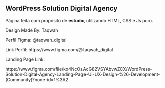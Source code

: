 <h2>WordPress Solution Digital Agency</h2>

<p>Página feita com propósito de <strong>estudo</strong>, utilizando HTML, CSS e Js puro.</p>

<p>Design Made By: Taqwah</p>

<p>Perfil Figma: @taqwah_digital</p>

<p>Link Perfil: https://www.figma.com/@taqwah_digital</p>

<p>Landing Page Link:</p>

<p>https://www.figma.com/file/ko4NcOsAcG82VSYAbvwZCX/WordPress-Solution-Digital-Agency-Landing-Page-UI-UX-Design-%26-Development-(Community)?node-id=1%3A2</p>